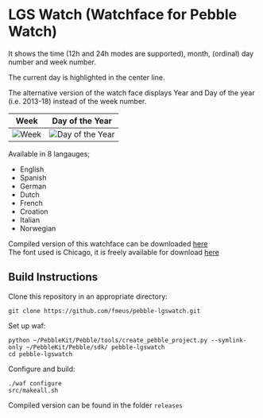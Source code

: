 LGS Watch (Watchface for Pebble Watch)
=========

It shows the time (12h and 24h modes are supported), month, (ordinal) day number and week number. 

The current day is highlighted in the center line.

The alternative version of the watch face displays Year and Day of the year (i.e. 2013-18) instead of the week number. 

| Week  | Day of the Year |
|-------|------|
| ![Week][img] | ![Day of the Year][img_doty] |

Available in 8 langauges;

- English
- Spanish
- German
- Dutch
- French
- Croation
- Italian
- Norwegian

Compiled version of this watchface can be downloaded [here](http://scriptogr.am/fmeus/pebble-lgs-watchface)  
The font used is Chicago, it is freely available for download [here](http://ttfonts.net/font/5767_Chicago.htm)

[img]: https://dl.dropbox.com/u/265253/scriptogram/lgs_watchface.jpg
[img_doty]: https://dl.dropbox.com/u/265253/scriptogram/lgs_watchface_doty.jpg

## Build Instructions

Clone this repository in an appropriate directory:

	git clone https://github.com/fmeus/pebble-lgswatch.git

Set up waf:

	python ~/PebbleKit/Pebble/tools/create_pebble_project.py --symlink-only ~/PebbleKit/Pebble/sdk/ pebble-lgswatch
	cd pebble-lgswatch

Configure and build:

	./waf configure
	src/makeall.sh

Compiled version can be found in the folder `releases`